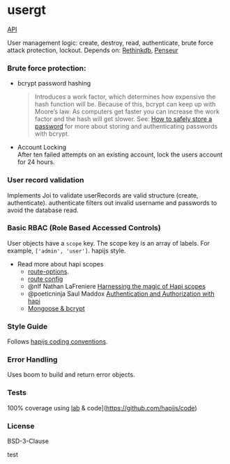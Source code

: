 # usergt

[API](./API.md)

User management logic: create, destroy, read, authenticate, brute force attack protection, lockout.
Depends on: [Rethinkdb](https://rethinkdb.com/), [Penseur](https://github.com/hueniverse/penseur)

### Brute force protection:

* bcrypt password hashing
  > Introduces a work factor, which determines how expensive the hash function will be.
  > Because of this, bcrypt can keep up with Moore’s law. As computers get faster you can increase
  > the work factor and the hash will get slower.
  See: [How to safely store a password](https://codahale.com/how-to-safely-store-a-password)
  for more about storing and authenticating passwords with bcrypt.
* Account Locking<br/>
  After ten failed attempts on an existing account, lock the users account for 24 hours.

### User record validation

Implements Joi to validate userRecords are valid structure (create, authenticate).
authenticate filters out invalid username and passwords to avoid the database read.

###  Basic RBAC (Role Based Accessed Controls)

User objects have a `scope` key.
The scope key is an array of labels. For example, `['admin', 'user']`.
hapijs style.


* Read more about hapi scopes
  - [route-options](https://hapijs.com/api#route-options).
  - [route config](https://hapijs.com/tutorials/routing?#config)
  - @nlf Nathan LaFreniere [Harnessing the magic of Hapi scopes](https://blog.andyet.com/2015/06/16/harnessing-hapi-scopes/)
  - @poeticninja Saul Maddox [Authentication and Authorization with hapi](https://medium.com/@poeticninja/authentication-and-authorization-with-hapi-5529b5ecc8ec)
  - [Mongoose & bcrypt](http://devsmash.com/blog/password-authentication-with-mongoose-and-bcrypt)

### Style Guide

Follows [hapijs coding conventions](https://github.com/hapijs/contrib/blob/master/Style.md).

### Error Handling

Uses boom to build and return error objects.

### Tests

100% coverage using [lab](https://github.com/hapijs/lab) & code](https://github.com/hapijs/code)

### License
BSD-3-Clause

test
